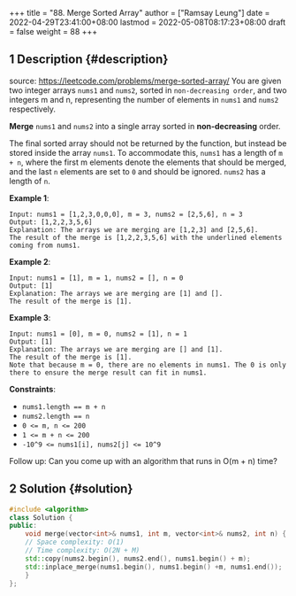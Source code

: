 +++
title = "88. Merge Sorted Array"
author = ["Ramsay Leung"]
date = 2022-04-29T23:41:00+08:00
lastmod = 2022-05-08T08:17:23+08:00
draft = false
weight = 88
+++

## <span class="section-num">1</span> Description {#description}

source: <https://leetcode.com/problems/merge-sorted-array/>
You are given two integer arrays `nums1` and `nums2`, sorted in `non-decreasing order`, and two integers m and n, representing the number of elements in `nums1` and `nums2` respectively.

**Merge** `nums1` and `nums2` into a single array sorted in **non-decreasing** order.

The final sorted array should not be returned by the function, but instead be stored inside the array `nums1`. To accommodate this, `nums1` has a length of `m + n`, where the first m elements denote the elements that should be merged, and the last `n` elements are set to `0` and should be ignored. `nums2` has a length of `n`.

**Example 1**:

```text
Input: nums1 = [1,2,3,0,0,0], m = 3, nums2 = [2,5,6], n = 3
Output: [1,2,2,3,5,6]
Explanation: The arrays we are merging are [1,2,3] and [2,5,6].
The result of the merge is [1,2,2,3,5,6] with the underlined elements coming from nums1.
```

**Example 2**:

```text
Input: nums1 = [1], m = 1, nums2 = [], n = 0
Output: [1]
Explanation: The arrays we are merging are [1] and [].
The result of the merge is [1].
```

**Example 3**:

```text
Input: nums1 = [0], m = 0, nums2 = [1], n = 1
Output: [1]
Explanation: The arrays we are merging are [] and [1].
The result of the merge is [1].
Note that because m = 0, there are no elements in nums1. The 0 is only there to ensure the merge result can fit in nums1.
```

**Constraints**:

-   `nums1.length == m + n`
-   `nums2.length == n`
-   `0 <= m, n <= 200`
-   `1 <= m + n <= 200`
-   `-10^9 <= nums1[i], nums2[j] <= 10^9`

Follow up: Can you come up with an algorithm that runs in O(m + n) time?


## <span class="section-num">2</span> Solution {#solution}

```C++
#include <algorithm>
class Solution {
public:
    void merge(vector<int>& nums1, int m, vector<int>& nums2, int n) {
	// Space complexity: O(1)
	// Time complexity: O(2N + M)
	std::copy(nums2.begin(), nums2.end(), nums1.begin() + m);
	std::inplace_merge(nums1.begin(), nums1.begin() +m, nums1.end());
    }
};
```
